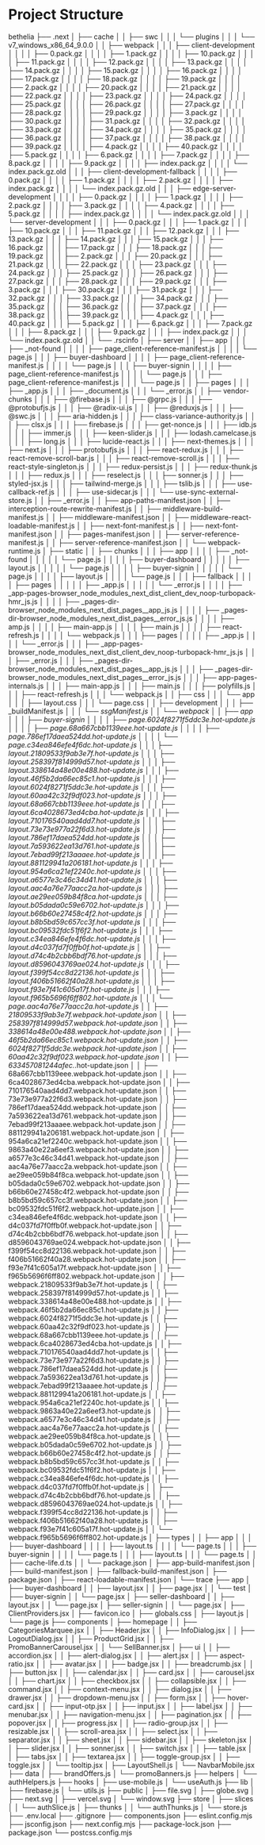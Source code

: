 # Project Structure

bethelia
├── .next
│   ├── cache
│   │   ├── swc
│   │   │   └── plugins
│   │   │       └── v7_windows_x86_64_9.0.0
│   │   ├── webpack
│   │   │   ├── client-development
│   │   │   │   ├── 0.pack.gz
│   │   │   │   ├── 1.pack.gz
│   │   │   │   ├── 10.pack.gz
│   │   │   │   ├── 11.pack.gz
│   │   │   │   ├── 12.pack.gz
│   │   │   │   ├── 13.pack.gz
│   │   │   │   ├── 14.pack.gz
│   │   │   │   ├── 15.pack.gz
│   │   │   │   ├── 16.pack.gz
│   │   │   │   ├── 17.pack.gz
│   │   │   │   ├── 18.pack.gz
│   │   │   │   ├── 19.pack.gz
│   │   │   │   ├── 2.pack.gz
│   │   │   │   ├── 20.pack.gz
│   │   │   │   ├── 21.pack.gz
│   │   │   │   ├── 22.pack.gz
│   │   │   │   ├── 23.pack.gz
│   │   │   │   ├── 24.pack.gz
│   │   │   │   ├── 25.pack.gz
│   │   │   │   ├── 26.pack.gz
│   │   │   │   ├── 27.pack.gz
│   │   │   │   ├── 28.pack.gz
│   │   │   │   ├── 29.pack.gz
│   │   │   │   ├── 3.pack.gz
│   │   │   │   ├── 30.pack.gz
│   │   │   │   ├── 31.pack.gz
│   │   │   │   ├── 32.pack.gz
│   │   │   │   ├── 33.pack.gz
│   │   │   │   ├── 34.pack.gz
│   │   │   │   ├── 35.pack.gz
│   │   │   │   ├── 36.pack.gz
│   │   │   │   ├── 37.pack.gz
│   │   │   │   ├── 38.pack.gz
│   │   │   │   ├── 39.pack.gz
│   │   │   │   ├── 4.pack.gz
│   │   │   │   ├── 40.pack.gz
│   │   │   │   ├── 5.pack.gz
│   │   │   │   ├── 6.pack.gz
│   │   │   │   ├── 7.pack.gz
│   │   │   │   ├── 8.pack.gz
│   │   │   │   ├── 9.pack.gz
│   │   │   │   ├── index.pack.gz
│   │   │   │   └── index.pack.gz.old
│   │   │   ├── client-development-fallback
│   │   │   │   ├── 0.pack.gz
│   │   │   │   ├── 1.pack.gz
│   │   │   │   ├── 2.pack.gz
│   │   │   │   ├── index.pack.gz
│   │   │   │   └── index.pack.gz.old
│   │   │   ├── edge-server-development
│   │   │   │   ├── 0.pack.gz
│   │   │   │   ├── 1.pack.gz
│   │   │   │   ├── 2.pack.gz
│   │   │   │   ├── 3.pack.gz
│   │   │   │   ├── 4.pack.gz
│   │   │   │   ├── 5.pack.gz
│   │   │   │   ├── index.pack.gz
│   │   │   │   └── index.pack.gz.old
│   │   │   └── server-development
│   │   │       ├── 0.pack.gz
│   │   │       ├── 1.pack.gz
│   │   │       ├── 10.pack.gz
│   │   │       ├── 11.pack.gz
│   │   │       ├── 12.pack.gz
│   │   │       ├── 13.pack.gz
│   │   │       ├── 14.pack.gz
│   │   │       ├── 15.pack.gz
│   │   │       ├── 16.pack.gz
│   │   │       ├── 17.pack.gz
│   │   │       ├── 18.pack.gz
│   │   │       ├── 19.pack.gz
│   │   │       ├── 2.pack.gz
│   │   │       ├── 20.pack.gz
│   │   │       ├── 21.pack.gz
│   │   │       ├── 22.pack.gz
│   │   │       ├── 23.pack.gz
│   │   │       ├── 24.pack.gz
│   │   │       ├── 25.pack.gz
│   │   │       ├── 26.pack.gz
│   │   │       ├── 27.pack.gz
│   │   │       ├── 28.pack.gz
│   │   │       ├── 29.pack.gz
│   │   │       ├── 3.pack.gz
│   │   │       ├── 30.pack.gz
│   │   │       ├── 31.pack.gz
│   │   │       ├── 32.pack.gz
│   │   │       ├── 33.pack.gz
│   │   │       ├── 34.pack.gz
│   │   │       ├── 35.pack.gz
│   │   │       ├── 36.pack.gz
│   │   │       ├── 37.pack.gz
│   │   │       ├── 38.pack.gz
│   │   │       ├── 39.pack.gz
│   │   │       ├── 4.pack.gz
│   │   │       ├── 40.pack.gz
│   │   │       ├── 5.pack.gz
│   │   │       ├── 6.pack.gz
│   │   │       ├── 7.pack.gz
│   │   │       ├── 8.pack.gz
│   │   │       ├── 9.pack.gz
│   │   │       ├── index.pack.gz
│   │   │       └── index.pack.gz.old
│   │   └── .rscinfo
│   ├── server
│   │   ├── app
│   │   │   ├── _not-found
│   │   │   │   ├── page_client-reference-manifest.js
│   │   │   │   └── page.js
│   │   │   ├── buyer-dashboard
│   │   │   │   ├── page_client-reference-manifest.js
│   │   │   │   └── page.js
│   │   │   ├── buyer-signin
│   │   │   │   ├── page_client-reference-manifest.js
│   │   │   │   └── page.js
│   │   │   ├── page_client-reference-manifest.js
│   │   │   └── page.js
│   │   ├── pages
│   │   │   ├── _app.js
│   │   │   ├── _document.js
│   │   │   └── _error.js
│   │   ├── vendor-chunks
│   │   │   ├── @firebase.js
│   │   │   ├── @grpc.js
│   │   │   ├── @protobufjs.js
│   │   │   ├── @radix-ui.js
│   │   │   ├── @reduxjs.js
│   │   │   ├── @swc.js
│   │   │   ├── aria-hidden.js
│   │   │   ├── class-variance-authority.js
│   │   │   ├── clsx.js
│   │   │   ├── firebase.js
│   │   │   ├── get-nonce.js
│   │   │   ├── idb.js
│   │   │   ├── immer.js
│   │   │   ├── keen-slider.js
│   │   │   ├── lodash.camelcase.js
│   │   │   ├── long.js
│   │   │   ├── lucide-react.js
│   │   │   ├── next-themes.js
│   │   │   ├── next.js
│   │   │   ├── protobufjs.js
│   │   │   ├── react-redux.js
│   │   │   ├── react-remove-scroll-bar.js
│   │   │   ├── react-remove-scroll.js
│   │   │   ├── react-style-singleton.js
│   │   │   ├── redux-persist.js
│   │   │   ├── redux-thunk.js
│   │   │   ├── redux.js
│   │   │   ├── reselect.js
│   │   │   ├── sonner.js
│   │   │   ├── styled-jsx.js
│   │   │   ├── tailwind-merge.js
│   │   │   ├── tslib.js
│   │   │   ├── use-callback-ref.js
│   │   │   ├── use-sidecar.js
│   │   │   └── use-sync-external-store.js
│   │   ├── _error.js
│   │   ├── app-paths-manifest.json
│   │   ├── interception-route-rewrite-manifest.js
│   │   ├── middleware-build-manifest.js
│   │   ├── middleware-manifest.json
│   │   ├── middleware-react-loadable-manifest.js
│   │   ├── next-font-manifest.js
│   │   ├── next-font-manifest.json
│   │   ├── pages-manifest.json
│   │   ├── server-reference-manifest.js
│   │   ├── server-reference-manifest.json
│   │   └── webpack-runtime.js
│   ├── static
│   │   ├── chunks
│   │   │   ├── app
│   │   │   │   ├── _not-found
│   │   │   │   │   └── page.js
│   │   │   │   ├── buyer-dashboard
│   │   │   │   │   ├── layout.js
│   │   │   │   │   └── page.js
│   │   │   │   ├── buyer-signin
│   │   │   │   │   └── page.js
│   │   │   │   ├── layout.js
│   │   │   │   └── page.js
│   │   │   ├── fallback
│   │   │   │   ├── pages
│   │   │   │   │   ├── _app.js
│   │   │   │   │   └── _error.js
│   │   │   │   ├── _app-pages-browser_node_modules_next_dist_client_dev_noop-turbopack-hmr_js.js
│   │   │   │   ├── _pages-dir-browser_node_modules_next_dist_pages__app_js.js
│   │   │   │   ├── _pages-dir-browser_node_modules_next_dist_pages__error_js.js
│   │   │   │   ├── amp.js
│   │   │   │   ├── main-app.js
│   │   │   │   ├── main.js
│   │   │   │   ├── react-refresh.js
│   │   │   │   └── webpack.js
│   │   │   ├── pages
│   │   │   │   ├── _app.js
│   │   │   │   └── _error.js
│   │   │   ├── _app-pages-browser_node_modules_next_dist_client_dev_noop-turbopack-hmr_js.js
│   │   │   ├── _error.js
│   │   │   ├── _pages-dir-browser_node_modules_next_dist_pages__app_js.js
│   │   │   ├── _pages-dir-browser_node_modules_next_dist_pages__error_js.js
│   │   │   ├── app-pages-internals.js
│   │   │   ├── main-app.js
│   │   │   ├── main.js
│   │   │   ├── polyfills.js
│   │   │   ├── react-refresh.js
│   │   │   └── webpack.js
│   │   ├── css
│   │   │   └── app
│   │   │       ├── layout.css
│   │   │       └── page.css
│   │   ├── development
│   │   │   ├── _buildManifest.js
│   │   │   └── _ssgManifest.js
│   │   └── webpack
│   │       ├── app
│   │       │   ├── buyer-signin
│   │       │   │   ├── page.6024f8271f5ddc3e.hot-update.js
│   │       │   │   ├── page.68a667cbb1139eee.hot-update.js
│   │       │   │   ├── page.786ef17daea524dd.hot-update.js
│   │       │   │   └── page.c34ea846efe4f6dc.hot-update.js
│   │       │   ├── layout.21809533f9ab3e7f.hot-update.js
│   │       │   ├── layout.258397f814999d57.hot-update.js
│   │       │   ├── layout.338614a48e00e488.hot-update.js
│   │       │   ├── layout.46f5b2da66ec85c1.hot-update.js
│   │       │   ├── layout.6024f8271f5ddc3e.hot-update.js
│   │       │   ├── layout.60aa42c32f9df023.hot-update.js
│   │       │   ├── layout.68a667cbb1139eee.hot-update.js
│   │       │   ├── layout.6ca4028673ed4cba.hot-update.js
│   │       │   ├── layout.710176540aad4dd7.hot-update.js
│   │       │   ├── layout.73e73e977a22f6d3.hot-update.js
│   │       │   ├── layout.786ef17daea524dd.hot-update.js
│   │       │   ├── layout.7a593622ea13d761.hot-update.js
│   │       │   ├── layout.7ebad99f213aaaee.hot-update.js
│   │       │   ├── layout.881129941a206181.hot-update.js
│   │       │   ├── layout.954a6ca21ef2240c.hot-update.js
│   │       │   ├── layout.a6577e3c46c34d41.hot-update.js
│   │       │   ├── layout.aac4a76e77aacc2a.hot-update.js
│   │       │   ├── layout.ae29ee059b84f8ca.hot-update.js
│   │       │   ├── layout.b05dada0c59e6702.hot-update.js
│   │       │   ├── layout.b66b60e27458c4f2.hot-update.js
│   │       │   ├── layout.b8b5bd59c657cc3f.hot-update.js
│   │       │   ├── layout.bc09532fdc51f6f2.hot-update.js
│   │       │   ├── layout.c34ea846efe4f6dc.hot-update.js
│   │       │   ├── layout.d4c037fd7f0ffb0f.hot-update.js
│   │       │   ├── layout.d74c4b2cbb6bdf76.hot-update.js
│   │       │   ├── layout.d8596043769ae024.hot-update.js
│   │       │   ├── layout.f399f54cc8d22136.hot-update.js
│   │       │   ├── layout.f406b51662f40a28.hot-update.js
│   │       │   ├── layout.f93e7f41c605a17f.hot-update.js
│   │       │   ├── layout.f965b5696f6ff802.hot-update.js
│   │       │   └── page.aac4a76e77aacc2a.hot-update.js
│   │       ├── 21809533f9ab3e7f.webpack.hot-update.json
│   │       ├── 258397f814999d57.webpack.hot-update.json
│   │       ├── 338614a48e00e488.webpack.hot-update.json
│   │       ├── 46f5b2da66ec85c1.webpack.hot-update.json
│   │       ├── 6024f8271f5ddc3e.webpack.hot-update.json
│   │       ├── 60aa42c32f9df023.webpack.hot-update.json
│   │       ├── 633457081244afec._.hot-update.json
│   │       ├── 68a667cbb1139eee.webpack.hot-update.json
│   │       ├── 6ca4028673ed4cba.webpack.hot-update.json
│   │       ├── 710176540aad4dd7.webpack.hot-update.json
│   │       ├── 73e73e977a22f6d3.webpack.hot-update.json
│   │       ├── 786ef17daea524dd.webpack.hot-update.json
│   │       ├── 7a593622ea13d761.webpack.hot-update.json
│   │       ├── 7ebad99f213aaaee.webpack.hot-update.json
│   │       ├── 881129941a206181.webpack.hot-update.json
│   │       ├── 954a6ca21ef2240c.webpack.hot-update.json
│   │       ├── 9863a40e22a6eef3.webpack.hot-update.json
│   │       ├── a6577e3c46c34d41.webpack.hot-update.json
│   │       ├── aac4a76e77aacc2a.webpack.hot-update.json
│   │       ├── ae29ee059b84f8ca.webpack.hot-update.json
│   │       ├── b05dada0c59e6702.webpack.hot-update.json
│   │       ├── b66b60e27458c4f2.webpack.hot-update.json
│   │       ├── b8b5bd59c657cc3f.webpack.hot-update.json
│   │       ├── bc09532fdc51f6f2.webpack.hot-update.json
│   │       ├── c34ea846efe4f6dc.webpack.hot-update.json
│   │       ├── d4c037fd7f0ffb0f.webpack.hot-update.json
│   │       ├── d74c4b2cbb6bdf76.webpack.hot-update.json
│   │       ├── d8596043769ae024.webpack.hot-update.json
│   │       ├── f399f54cc8d22136.webpack.hot-update.json
│   │       ├── f406b51662f40a28.webpack.hot-update.json
│   │       ├── f93e7f41c605a17f.webpack.hot-update.json
│   │       ├── f965b5696f6ff802.webpack.hot-update.json
│   │       ├── webpack.21809533f9ab3e7f.hot-update.js
│   │       ├── webpack.258397f814999d57.hot-update.js
│   │       ├── webpack.338614a48e00e488.hot-update.js
│   │       ├── webpack.46f5b2da66ec85c1.hot-update.js
│   │       ├── webpack.6024f8271f5ddc3e.hot-update.js
│   │       ├── webpack.60aa42c32f9df023.hot-update.js
│   │       ├── webpack.68a667cbb1139eee.hot-update.js
│   │       ├── webpack.6ca4028673ed4cba.hot-update.js
│   │       ├── webpack.710176540aad4dd7.hot-update.js
│   │       ├── webpack.73e73e977a22f6d3.hot-update.js
│   │       ├── webpack.786ef17daea524dd.hot-update.js
│   │       ├── webpack.7a593622ea13d761.hot-update.js
│   │       ├── webpack.7ebad99f213aaaee.hot-update.js
│   │       ├── webpack.881129941a206181.hot-update.js
│   │       ├── webpack.954a6ca21ef2240c.hot-update.js
│   │       ├── webpack.9863a40e22a6eef3.hot-update.js
│   │       ├── webpack.a6577e3c46c34d41.hot-update.js
│   │       ├── webpack.aac4a76e77aacc2a.hot-update.js
│   │       ├── webpack.ae29ee059b84f8ca.hot-update.js
│   │       ├── webpack.b05dada0c59e6702.hot-update.js
│   │       ├── webpack.b66b60e27458c4f2.hot-update.js
│   │       ├── webpack.b8b5bd59c657cc3f.hot-update.js
│   │       ├── webpack.bc09532fdc51f6f2.hot-update.js
│   │       ├── webpack.c34ea846efe4f6dc.hot-update.js
│   │       ├── webpack.d4c037fd7f0ffb0f.hot-update.js
│   │       ├── webpack.d74c4b2cbb6bdf76.hot-update.js
│   │       ├── webpack.d8596043769ae024.hot-update.js
│   │       ├── webpack.f399f54cc8d22136.hot-update.js
│   │       ├── webpack.f406b51662f40a28.hot-update.js
│   │       ├── webpack.f93e7f41c605a17f.hot-update.js
│   │       └── webpack.f965b5696f6ff802.hot-update.js
│   ├── types
│   │   ├── app
│   │   │   ├── buyer-dashboard
│   │   │   │   ├── layout.ts
│   │   │   │   └── page.ts
│   │   │   ├── buyer-signin
│   │   │   │   └── page.ts
│   │   │   ├── layout.ts
│   │   │   └── page.ts
│   │   ├── cache-life.d.ts
│   │   └── package.json
│   ├── app-build-manifest.json
│   ├── build-manifest.json
│   ├── fallback-build-manifest.json
│   ├── package.json
│   ├── react-loadable-manifest.json
│   └── trace
├── app
│   ├── buyer-dashboard
│   │   ├── layout.jsx
│   │   ├── page.jsx
│   │   └── test
│   ├── buyer-signin
│   │   └── page.jsx
│   ├── seller-dashboard
│   │   ├── layout.jsx
│   │   └── page.jsx
│   ├── seller-signin
│   │   └── page.jsx
│   ├── ClientProviders.jsx
│   ├── favicon.ico
│   ├── globals.css
│   ├── layout.js
│   └── page.js
├── components
│   ├── homepage
│   │   ├── CategoriesMarquee.jsx
│   │   ├── Header.jsx
│   │   ├── InfoDialog.jsx
│   │   ├── LogoutDialog.jsx
│   │   ├── ProductGrid.jsx
│   │   ├── PromoBannerCarousel.jsx
│   │   └── SellBanner.jsx
│   ├── ui
│   │   ├── accordion.jsx
│   │   ├── alert-dialog.jsx
│   │   ├── alert.jsx
│   │   ├── aspect-ratio.jsx
│   │   ├── avatar.jsx
│   │   ├── badge.jsx
│   │   ├── breadcrumb.jsx
│   │   ├── button.jsx
│   │   ├── calendar.jsx
│   │   ├── card.jsx
│   │   ├── carousel.jsx
│   │   ├── chart.jsx
│   │   ├── checkbox.jsx
│   │   ├── collapsible.jsx
│   │   ├── command.jsx
│   │   ├── context-menu.jsx
│   │   ├── dialog.jsx
│   │   ├── drawer.jsx
│   │   ├── dropdown-menu.jsx
│   │   ├── form.jsx
│   │   ├── hover-card.jsx
│   │   ├── input-otp.jsx
│   │   ├── input.jsx
│   │   ├── label.jsx
│   │   ├── menubar.jsx
│   │   ├── navigation-menu.jsx
│   │   ├── pagination.jsx
│   │   ├── popover.jsx
│   │   ├── progress.jsx
│   │   ├── radio-group.jsx
│   │   ├── resizable.jsx
│   │   ├── scroll-area.jsx
│   │   ├── select.jsx
│   │   ├── separator.jsx
│   │   ├── sheet.jsx
│   │   ├── sidebar.jsx
│   │   ├── skeleton.jsx
│   │   ├── slider.jsx
│   │   ├── sonner.jsx
│   │   ├── switch.jsx
│   │   ├── table.jsx
│   │   ├── tabs.jsx
│   │   ├── textarea.jsx
│   │   ├── toggle-group.jsx
│   │   ├── toggle.jsx
│   │   └── tooltip.jsx
│   ├── LayoutShell.js
│   └── NavbarMobile.jsx
├── data
│   ├── brandOffers.js
│   └── promoBanners.js
├── helpers
│   └── authHelpers.js
├── hooks
│   ├── use-mobile.js
│   └── useAuth.js
├── lib
│   ├── firebase.js
│   └── utils.js
├── public
│   ├── file.svg
│   ├── globe.svg
│   ├── next.svg
│   ├── vercel.svg
│   └── window.svg
├── store
│   ├── slices
│   │   └── authSlice.js
│   ├── thunks
│   │   └── authThunks.js
│   └── store.js
├── .env.local
├── .gitignore
├── components.json
├── eslint.config.mjs
├── jsconfig.json
├── next.config.mjs
├── package-lock.json
├── package.json
└── postcss.config.mjs
